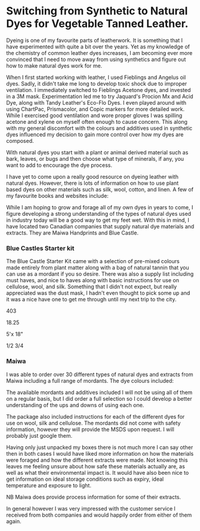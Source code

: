 # Switching from Synthetic to Natural Dyes for Vegetable Tanned Leather.

Dyeing is one of my favourite parts of leatherwork. It is something that I have experimented with quite a bit over the years. Yet as my knowledge of the chemistry of common leather dyes increases, I am becoming ever more convinced that I need to move away from using synthetics and figure out how to make natural dyes work for me.

When I first started working with leather, I used Fieblings and Angelus oil dyes. Sadly, it didn't take me long to develop toxic shock due to improper ventilation. I immediately switched to Fieblings Acetone dyes, and invested in a 3M mask. Experimentation led me to try Jaquard's Procion Mx and Acid Dye, along with Tandy Leather's Eco-Flo Dyes. I even played around with using ChartPac, Prismacolor, and Copic markers for more detailed work. While I exercised good ventilation and wore proper gloves I was spilling acetone and xylene on myself often enough to cause concern. This along with my general discomfort with the colours and additives used in synthetic dyes influenced my decision to gain more control over how my dyes are composed. 

With natural dyes you start with a plant or animal derived material such as bark, leaves, or bugs and then choose what type of minerals, if any, you want to add to encourage the dye process.

I have yet to come upon a really good resource on dyeing leather with natural dyes. However, there is lots of information on how to use plant based dyes on other materials such as silk, wool, cotton, and linen. A few of my favourite books and websites include:

While I am hoping to grow and forage all of my own dyes in years to come, I figure developing a strong understanding of the types of natural dyes used in industry today will be a good way to get my feet wet. With this in mind, I have located two Canadian companies that supply natural dye materials and extracts. They are Maiwa Handprints and Blue Castle.

### Blue Castles Starter kit
The Blue Castle Starter Kit came with a selection of pre-mixed colours made entirely from plant matter along with a bag of natural tannin that you can use as a mordant if you so desire. There was also a supply list including must haves, and nice to haves along with basic instructions for use on cellulose, wool, and silk. Something that I didn't not expect, but really appreciated was the dust mask, I hadn't even thought to pick some up and it was a nice have one to get me through until my next trip to the city. 

403

18.25


5'x 18" 

1/2 3/4

### Maiwa
I was able to order over 30 different types of natural dyes and extracts from Maiwa including a full range of mordants. The dye colours included: 

The available mordants and additives included I will not be using all of them on a regular basis, but I did order a full selection so I could develop a better understanding of the ups and downs of using each one.

The package also included instructions for each of the different dyes for use on wool, silk and cellulose. The mordants did not come with safety information, however they will provide the MSDS upon request. I will probably just google them.



Having only just unpacked my boxes there is not much more I can say other then in both cases I would have liked more information on how the materials were foraged and how the different extracts were made. Not knowing this leaves me feeling unsure about how safe these materials actually are, as well as what their environmental impact is. It would have also been nice to get information on ideal storage conditions such as expiry, ideal temperature and exposure to light.

NB Maiwa does provide process information for some of their extracts.

In general however I was very impressed with the customer service I received from both companies and would happily order from either of them again.



